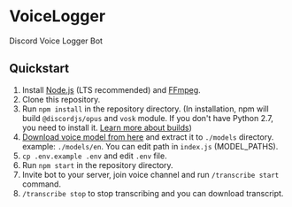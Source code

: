 # VoiceLogger

Discord Voice Logger Bot

## Quickstart

1. Install [Node.js](https://nodejs.org/) (LTS recommended) and [FFmpeg](https://www.ffmpeg.org/).
2. Clone this repository.
3. Run `npm install` in the repository directory. (In installation, npm will build `@discordjs/opus` and `vosk` module. If you don't have Python 2.7, you need to install it. [Learn more about builds](https://github.com/nodejs/node-gyp#on-windows))
4. [Download voice model from here](https://alphacephei.com/vosk/models) and extract it to `./models` directory. example: `./models/en`. You can edit path in `index.js` (MODEL_PATHS).
5. `cp .env.example .env` and edit `.env` file.
6. Run `npm start` in the repository directory.
7. Invite bot to your server, join voice channel and run `/transcribe start` command.
8. `/transcribe stop` to stop transcribing and you can download transcript.
